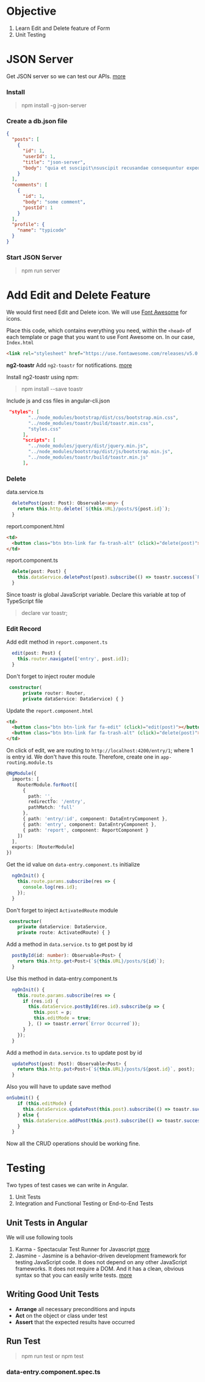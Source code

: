 # Objective
1. Learn Edit and Delete feature of Form 
2. Unit Testing

# JSON Server
Get JSON server so we can test our APIs. [more](https://github.com/typicode/json-server)

### Install
> npm install -g json-server

### Create a db.json file
```json
{
  "posts": [
    {
      "id": 1,
      "userId": 1,
      "title": "json-server",
      "body": "quia et suscipit\nsuscipit recusandae consequuntur expedita et cum\nreprehenderit molestiae ut ut quas totam\nnostrum rerum est autem sunt rem eveniet architecto"
    }
  ],
  "comments": [
    {
      "id": 1,
      "body": "some comment",
      "postId": 1
    }
  ],
  "profile": {
    "name": "typicode"
  }
}
```

### Start JSON Server
> npm run server


# Add Edit and Delete Feature
We would first need Edit and Delete icon. We will use [Font Awesome](https://fontawesome.com/) for icons.

Place this code, which contains everything you need, within the `<head>` of each template or page that you want to use Font Awesome on. In our case, `Index.html`

```html
<link rel="stylesheet" href="https://use.fontawesome.com/releases/v5.0.13/css/all.css" integrity="sha384-DNOHZ68U8hZfKXOrtjWvjxusGo9WQnrNx2sqG0tfsghAvtVlRW3tvkXWZh58N9jp" crossorigin="anonymous">
```

**ng2-toastr**
Add `ng2-toastr` for notifications. [more](https://www.npmjs.com/package/ng2-toastr)

Install ng2-toastr using npm:
> npm install --save toastr

Include js and css files in angular-cli.json
```json
 "styles": [
        "../node_modules/bootstrap/dist/css/bootstrap.min.css",
        "../node_modules/toastr/build/toastr.min.css",
        "styles.css"
      ],
      "scripts": [
        "../node_modules/jquery/dist/jquery.min.js",
        "../node_modules/bootstrap/dist/js/bootstrap.min.js",
        "../node_modules/toastr/build/toastr.min.js"
      ],
```

### Delete
data.service.ts
```typescript
  deletePost(post: Post): Observable<any> {
    return this.http.delete(`${this.URL}/posts/${post.id}`);
  }
```

report.component.html
```html
<td>
  <button class="btn btn-link far fa-trash-alt" (click)="delete(post)"></button>
</td>
```
report.component.ts
```typescript
  delete(post: Post) {
    this.dataService.deletePost(post).subscribe(() => toastr.success(`Record deleted`), () => toastr.error(`Error Occurred`));
  }
```
Since toastr is global JavaScript variable. Declare this variable at top of TypeScript file
> declare var toastr;

### Edit Record
Add edit method in `report.component.ts`
```typescript
  edit(post: Post) {
    this.router.navigate(['entry', post.id]);
  }
```

Don't forget to inject router module
```typescript
 constructor(
      private router: Router,
      private dataService: DataService) { }
```

Update the `report.component.html`
```html
<td>
  <button class="btn btn-link far fa-edit" (click)="edit(post)"></button>
  <button class="btn btn-link far fa-trash-alt" (click)="delete(post)"></button>
</td>
```

On click of edit, we are routing to `http://localhost:4200/entry/1`; where 1 is entry id. We don't have this route. Therefore, create one in `app-routing.module.ts`
```typescript
@NgModule({
  imports: [
    RouterModule.forRoot([
      {
        path: '',
        redirectTo: '/entry',
        pathMatch: 'full'
      },
      { path: 'entry/:id', component: DataEntryComponent },
      { path: 'entry', component: DataEntryComponent },
      { path: 'report', component: ReportComponent }
    ])
  ],
  exports: [RouterModule]
})
```
Get the id value on `data-entry.component.ts` initialize
```typescript
  ngOnInit() {
    this.route.params.subscribe(res => {
      console.log(res.id);
    });
  }
```
Don't forget to inject `ActivatedRoute` module
```typescript
 constructor(
    private dataService: DataService,
    private route: ActivatedRoute) { }
```

Add a method in `data.service.ts` to get post by id
```typescript
  postById(id: number): Observable<Post> {
    return this.http.get<Post>(`${this.URL}/posts/${id}`);
  }
```

Use this method in data-entry.component.ts
```typescript
  ngOnInit() {
    this.route.params.subscribe(res => {
      if (res.id) {
        this.dataService.postById(res.id).subscribe(p => {
          this.post = p;
          this.editMode = true;
        }, () => toastr.error(`Error Occurred`));
      }
    });
  }
```

Add a method in `data.service.ts` to update post by id
```typescript
  updatePost(post: Post): Observable<Post> {
    return this.http.put<Post>(`${this.URL}/posts/${post.id}`, post);
  }
```

Also you will have to update save method
```typescript
onSubmit() {
    if (this.editMode) {
      this.dataService.updatePost(this.post).subscribe(() => toastr.success(`Record Updated`), () => toastr.error(`Error Occurred`));
    } else {
      this.dataService.addPost(this.post).subscribe(() => toastr.success(`Record saved`), () => toastr.error(`Error Occurred`));
    }
  }
```

Now all the CRUD operations should be working fine.

# Testing
Two types of test cases we can write in Angular. 
1. Unit Tests
2. Integration and Functional Testing or End-to-End Tests

## Unit Tests in Angular
We will use following tools
1. Karma - Spectacular Test Runner for Javascript [more](https://karma-runner.github.io/2.0/index.html)
2. Jasmine - Jasmine is a behavior-driven development framework for testing JavaScript code. It does not depend on any other JavaScript frameworks. It does not require a DOM. And it has a clean, obvious syntax so that you can easily write tests. [more](https://jasmine.github.io/)

## Writing Good Unit Tests
* **Arrange** all necessary preconditions and inputs
* **Act** on the object or class under test
* **Assert** that the expected results have occurred

## Run Test
> npm run test
or
> npm test

### data-entry.component.spec.ts
